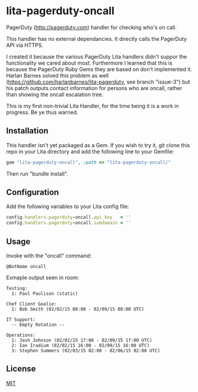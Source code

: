 # lita-pagerduty-oncall

PagerDuty (http://pagerduty.com) handler for checking who's on call.  

This handler has no external dependancies.  It directly calls the PagerDuty API via HTTPS.  

I created it because the various PagerDuty Lita handlers didn't suppor the functionality we cared about most.  Furthermore I learned that this is because the PagerDuty Ruby Gems they are based on don't implemented it.  Harlan Barnes solved this problem  as well (https://github.com/harlanbarnes/lita-pagerduty, see branch "issue-3") but his patch outputs contact information for persons who are oncall, rather than showing the oncall escalation tree.

This is my first non-trivial Lita Handler, for the time being it is a work in progress.  Be ye thus warned.

## Installation

This handler isn't yet packaged as a Gem.  If you wish to try it, git clone this repo in your Lita directory and add the following line to your Gemfile:

``` ruby
gem "lita-pagerduty-oncall", :path => "lita-pagerduty-oncall/"
```

Then run "bundle install".

## Configuration

Add the following variables to your Lita config file:

``` ruby
config.handlers.pagerduty-oncall.api_key   = ''
config.handlers.pagerduty-oncall.subdomain = ''
```

## Usage

Invoke with the "oncall" command:

```
@BotName oncall
```

Exmaple output seen in room:

```
Testing:
  1: Paul Paulison (static)

Chef Client Goalie:
  1: Bob Smith (02/02/15 08:00 - 02/09/15 08:00 UTC)

IT Support:
  -- Empty Rotation --

Operations:
  1: Josh Johnson (02/02/15 17:00 - 02/09/15 17:00 UTC)
  2: Ian Iradium (02/02/15 16:00 - 02/09/15 16:00 UTC)
  3: Stephen Summers (02/03/15 02:00 - 02/06/15 02:00 UTC)
```

## License

[MIT](http://opensource.org/licenses/MIT)
